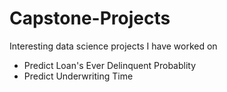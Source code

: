 # Capstone-Projects
Interesting data science projects I have worked on

- Predict Loan's Ever Delinquent Probablity
- Predict Underwriting Time
